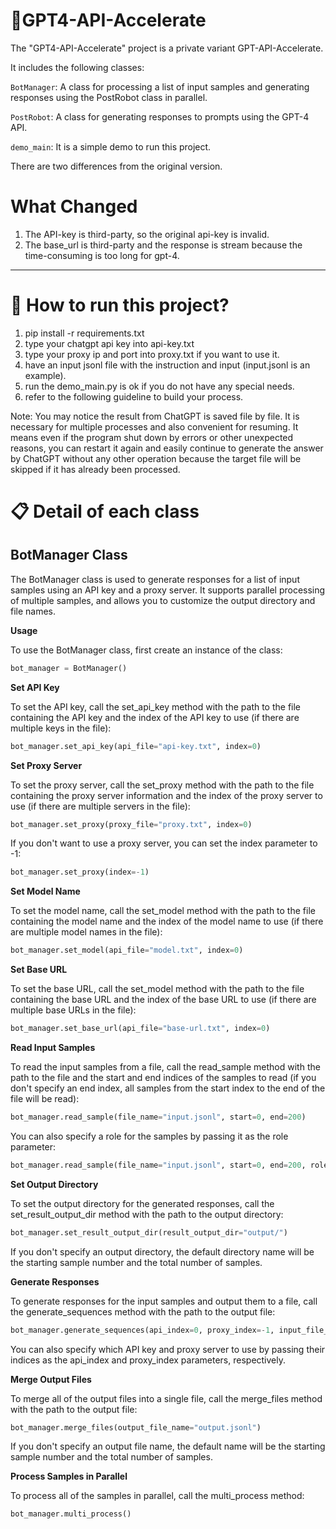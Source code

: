 # 📌GPT4-API-Accelerate

The "GPT4-API-Accelerate" project is a private variant GPT-API-Accelerate. 

It includes the following classes:

`BotManager`: A class for processing a list of input samples and generating responses using the PostRobot class in parallel.

`PostRobot`: A class for generating responses to prompts using the GPT-4 API.

`demo_main`: It is a simple demo to run this project.

There are two differences from the original version.

# What Changed

1. The API-key is third-party, so the original api-key is invalid.
2. The base_url is third-party and the response is stream because the time-consuming is too long for gpt-4.

-------

# 📖 How to run this project?

1. pip install -r requirements.txt
2. type your chatgpt api key into api-key.txt
3. type your proxy ip and port into proxy.txt if you want to use it.
4. have an input jsonl file with the instruction and input (input.jsonl is an example).
5. run the demo_main.py is ok if you do not have any special needs.
6. refer to the following guideline to build your process. 

Note: You may notice the result from ChatGPT is saved file by file. It is necessary for multiple processes and also convenient for resuming. It means even if the program shut down by errors or other unexpected reasons, you can restart it again and easily continue to generate the answer by ChatGPT without any other operation because the target file will be skipped if it has already been processed. 

# 📋 Detail of each class

## BotManager Class

The BotManager class is used to generate responses for a list of input samples using an API key and a proxy server. It supports parallel processing of multiple samples, and allows you to customize the output directory and file names.

**Usage**

To use the BotManager class, first create an instance of the class:
```python
bot_manager = BotManager()
```
**Set API Key**

To set the API key, call the set_api_key method with the path to the file containing the API key and the index of the API key to use (if there are multiple keys in the file):
```python
bot_manager.set_api_key(api_file="api-key.txt", index=0)
```

**Set Proxy Server**

To set the proxy server, call the set_proxy method with the path to the file containing the proxy server information and the index of the proxy server to use (if there are multiple servers in the file):
```python
bot_manager.set_proxy(proxy_file="proxy.txt", index=0)
```
If you don't want to use a proxy server, you can set the index parameter to -1:
```python
bot_manager.set_proxy(index=-1)
```

**Set Model Name**

To set the model name, call the set_model method with the path to the file containing the model name and the index of the model name to use (if there are multiple model names in the file):
```python
bot_manager.set_model(api_file="model.txt", index=0)
```

**Set Base URL**

To set the base URL, call the set_model method with the path to the file containing the base URL and the index of the base URL to use (if there are multiple base URLs in the file):
```python
bot_manager.set_base_url(api_file="base-url.txt", index=0)
```

**Read Input Samples**

To read the input samples from a file, call the read_sample method with the path to the file and the start and end indices of the samples to read (if you don't specify an end index, all samples from the start index to the end of the file will be read):
```python
bot_manager.read_sample(file_name="input.jsonl", start=0, end=200)
```
You can also specify a role for the samples by passing it as the role parameter:
```python
bot_manager.read_sample(file_name="input.jsonl", start=0, end=200, role="You are a good translator.")
```
**Set Output Directory**

To set the output directory for the generated responses, call the set_result_output_dir method with the path to the output directory:
```python
bot_manager.set_result_output_dir(result_output_dir="output/")
```
If you don't specify an output directory, the default directory name will be the starting sample number and the total number of samples.

**Generate Responses**

To generate responses for the input samples and output them to a file, call the generate_sequences method with the path to the output file:
```python
bot_manager.generate_sequences(api_index=0, proxy_index=-1, input_file_name="input.jsonl", output_file_name="output.jsonl")
```
You can also specify which API key and proxy server to use by passing their indices as the api_index and proxy_index parameters, respectively.

**Merge Output Files**

To merge all of the output files into a single file, call the merge_files method with the path to the output file:
```python
bot_manager.merge_files(output_file_name="output.jsonl")

```
If you don't specify an output file name, the default name will be the starting sample number and the total number of samples.

**Process Samples in Parallel**

To process all of the samples in parallel, call the multi_process method:
```python
bot_manager.multi_process()
```

